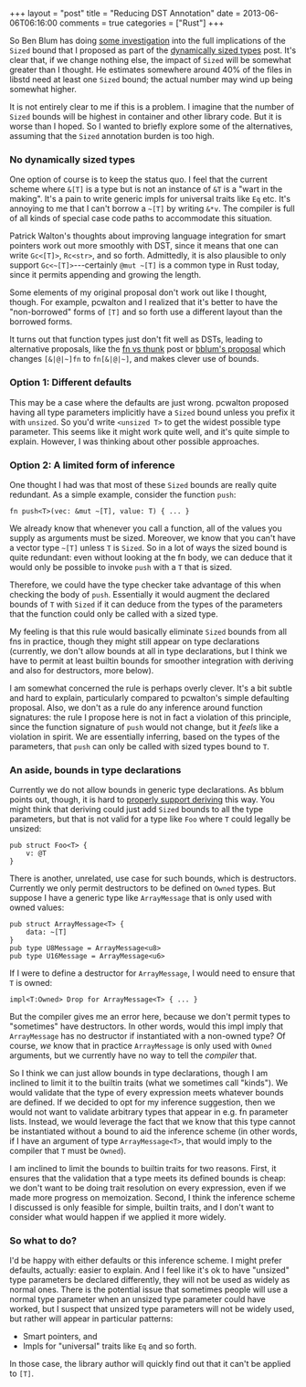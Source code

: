 +++
layout = "post"
title = "Reducing DST Annotation"
date = 2013-06-06T06:16:00
comments = true
categories = ["Rust"]
+++

So Ben Blum has doing [some investigation][bblum] into the full
implications of the `Sized` bound that I proposed as part of the
[dynamically sized types][dst] post. It's clear that, if we change
nothing else, the impact of `Sized` will be somewhat greater than I
thought. He estimates somewhere around 40% of the files in libstd need
at least one `Sized` bound; the actual number may wind up being
somewhat higher.

It is not entirely clear to me if this is a problem. I imagine that
the number of `Sized` bounds will be highest in container and other
library code. But it is worse than I hoped. So I wanted to briefly
explore some of the alternatives, assuming that the `Sized` annotation
burden is too high.

### No dynamically sized types

One option of course is to keep the status quo. I feel that the
current scheme where `&[T]` is a type but is not an instance of `&T`
is a "wart in the making". It's a pain to write generic impls for
universal traits like `Eq` etc.  It's annoying to me that I can't borrow
a `~[T]` by writing `&*v`. The compiler is full of all kinds of
special case code paths to accommodate this situation.

Patrick Walton's thoughts about improving language integration for
smart pointers work out more smoothly with DST, since it means that one
can write `Gc<[T]>`, `Rc<str>`, and so forth.  Admittedly, it is also
plausible to only support `Gc<~[T]>`---certainly `@mut ~[T]` is a
common type in Rust today, since it permits appending and growing the
length.

Some elements of my original proposal don't work out like I thought,
though. For example, pcwalton and I realized that it's better to have
the "non-borrowed" forms of `[T]` and so forth use a different layout
than the borrowed forms.

It turns out that function types just don't fit well as DSTs, leading
to alternative proposals, like the [fn vs thunk][ft] post or
[bblum's proposal][bblum] which changes `[&|@|~]fn` to `fn[&|@|~]`,
and makes clever use of bounds.

### Option 1: Different defaults

This may be a case where the defaults are just wrong. pcwalton
proposed having all type parameters implicitly have a `Sized` bound
unless you prefix it with `unsized`. So you'd write `<unsized T>` to
get the widest possible type parameter. This seems like it might work
quite well, and it's quite simple to explain. However, I was thinking
about other possible approaches.

### Option 2: A limited form of inference

One thought I had was that most of these `Sized` bounds are really
quite redundant. As a simple example, consider the function `push`:

    fn push<T>(vec: &mut ~[T], value: T) { ... }
    
We already know that whenever you call a function, all of the values
you supply as arguments must be sized. Moreover, we know that you
can't have a vector type `~[T]` unless `T` is `Sized`. So in a lot of
ways the sized bound is quite redundant: even without looking at the
fn body, we can deduce that it would only be possible to invoke `push`
with a `T` that is sized.

Therefore, we could have the type checker take advantage of this when
checking the body of `push`. Essentially it would augment the declared
bounds of `T` with `Sized` if it can deduce from the types of the
parameters that the function could only be called with a sized type.

My feeling is that this rule would basically eliminate `Sized` bounds
from all fns in practice, though they might still appear on type
declarations (currently, we don't allow bounds at all in type
declarations, but I think we have to permit at least builtin bounds
for smoother integration with deriving and also for destructors, more
below).

I am somewhat concerned the rule is perhaps overly clever. It's a bit
subtle and hard to explain, particularly compared to pcwalton's simple
defaulting proposal. Also, we don't as a rule do any inference around
function signatures: the rule I propose here is not in fact a
violation of this principle, since the function signature of `push`
would not change, but it *feels* like a violation in spirit. We are
essentially inferring, based on the types of the parameters, that
`push` can only be called with sized types bound to `T`.

### An aside, bounds in type declarations

Currently we do not allow bounds in generic type declarations. As
bblum points out, though, it is hard to
[properly support deriving][deriving] this way. You might think that
deriving could just add `Sized` bounds to all the type parameters, but
that is not valid for a type like `Foo` where `T` could legally be
unsized:

    pub struct Foo<T> {
        v: @T
    }
    
There is another, unrelated, use case for such bounds, which is
destructors. Currently we only permit destructors to be defined on
`Owned` types. But suppose I have a generic type like `ArrayMessage`
that is only used with owned values:

    pub struct ArrayMessage<T> {
        data: ~[T]
    }
    pub type U8Message = ArrayMessage<u8>
    pub type U16Message = ArrayMessage<u6>

If I were to define a destructor for `ArrayMessage`, I would need to
ensure that `T` is owned:

    impl<T:Owned> Drop for ArrayMessage<T> { ... }
    
But the compiler gives me an error here, because we don't permit types
to "sometimes" have destructors. In other words, would this impl imply
that `ArrayMessage` has no destructor if instantiated with a non-owned
type? Of course, *we* know that in practice `ArrayMessage` is only
used with `Owned` arguments, but we currently have no way to tell the
*compiler* that.

So I think we can just allow bounds in type declarations, though I am
inclined to limit it to the builtin traits (what we sometimes call
"kinds"). We would validate that the type of every expression meets
whatever bounds are defined. If we decided to opt for my inference
suggestion, then we would not want to validate arbitrary types that
appear in e.g. fn parameter lists. Instead, we would leverage the fact
that we know that this type cannot be instantiated without a bound to
aid the inference scheme (in other words, if I have an argument of
type `ArrayMessage<T>`, that would imply to the compiler that `T` must
be `Owned`).

I am inclined to limit the bounds to builtin traits for two reasons.
First, it ensures that the validation that a type meets its defined
bounds is cheap: we don't want to be doing trait resolution on every
expression, even if we made more progress on memoization. Second, I
think the inference scheme I discussed is only feasible for simple,
builtin traits, and I don't want to consider what would happen if we
applied it more widely.

### So what to do?

I'd be happy with either defaults or this inference scheme. I might
prefer defaults, actually: easier to explain. And I feel like it's ok
to have "unsized" type parameters be declared differently, they will
not be used as widely as normal ones. There is the potential issue
that sometimes people will use a normal type parameter when an unsized
type parameter could have worked, but I suspect that unsized type
parameters will not be widely used, but rather will appear in
particular patterns:

- Smart pointers, and
- Impls for "universal" traits like `Eq` and so forth.

In those case, the library author will quickly find out that it can't
be applied to `[T]`.

[bblum]: https://github.com/mozilla/rust/issues/6308#issuecomment-18880575
[deriving]: https://github.com/mozilla/rust/issues/6308#issuecomment-18866391
[dst]: /blog/2013/04/30/dynamically-sized-types/
[ft]: /blog/2013/06/03/more-on-fns/
